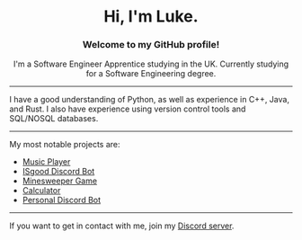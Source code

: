 <div align="center">
  <h1>Hi, I'm Luke.</h1>
  
  <h3>Welcome to my GitHub profile!</h3>
  
  <p>I'm a Software Engineer Apprentice studying in the UK. Currently studying for a Software Engineering degree.</p>  

</div>

-----------------

I have a good understanding of Python, as well as experience in C++, Java, and Rust. I also have experience using version control tools and SQL/NOSQL databases.

-----------------
My most notable projects are:
* [Music Player](https://github.com/acatiadroid/music-player)
* [ISgood Discord Bot](https://github.com/isgood-development/bot)
* [Minesweeper Game](https://github.com/acatiadroid/minesweeper)
* [Calculator](https://github.com/acatiadroid/calculator-gui)
* [Personal Discord Bot](https://github.com/acatiadroid/acatiadroid-bot)

-----------------
If you want to get in contact with me, join my [Discord server](https://discord.gg/p5bURjs).
